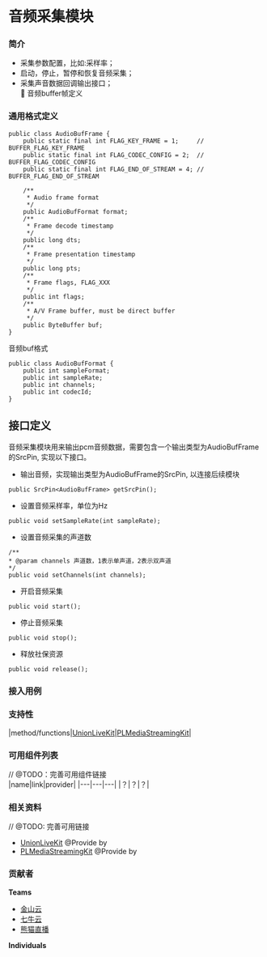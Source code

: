 # 音频采集模块

### 简介
- 采集参数配置，比如:采样率；
- 启动，停止，暂停和恢复音频采集；
- 采集声音数据回调输出接口；  
   音频buffer帧定义
### 通用格式定义
```
public class AudioBufFrame {
    public static final int FLAG_KEY_FRAME = 1;     // BUFFER_FLAG_KEY_FRAME
    public static final int FLAG_CODEC_CONFIG = 2;  // BUFFER_FLAG_CODEC_CONFIG
    public static final int FLAG_END_OF_STREAM = 4; // BUFFER_FLAG_END_OF_STREAM

    /**
     * Audio frame format
     */
    public AudioBufFormat format;
    /**
     * Frame decode timestamp
     */
    public long dts;
    /**
     * Frame presentation timestamp
     */
    public long pts;
    /**
     * Frame flags, FLAG_XXX
     */
    public int flags;
    /**
     * A/V Frame buffer, must be direct buffer
     */
    public ByteBuffer buf;
}
```

音频buf格式
```
public class AudioBufFormat {
    public int sampleFormat;
    public int sampleRate;
    public int channels;
    public int codecId;
}
```

## 接口定义
音频采集模块用来输出pcm音频数据，需要包含一个输出类型为AudioBufFrame的SrcPin, 实现以下接口。
- 输出音频，实现输出类型为AudioBufFrame的SrcPin, 以连接后续模块
```
public SrcPin<AudioBufFrame> getSrcPin();
```

- 设置音频采样率，单位为Hz
```
public void setSampleRate(int sampleRate);
```
- 设置音频采集的声道数
```
/**
* @param channels 声道数，1表示单声道，2表示双声道
*/
public void setChannels(int channels);
```
- 开启音频采集
```
public void start();
```
- 停止音频采集
```
public void stop();
```
- 释放社保资源
```
public void release();
```

### 接入用例

### 支持性
|method/functions|[UnionLiveKit](/)|[PLMediaStreamingKit](/)|


### 可用组件列表
// @TODO：完善可用组件链接  
|name|link|provider|
|---|---|---|
|？|？|？|


### 相关资料
// @TODO: 完善可用链接
- [UnionLiveKit](/) @Provide by
- [PLMediaStreamingKit](/) @Provide by

### 贡献者
**Teams**
- [金山云](http://www.ksyun.com/)
- [七牛云](https://www.qiniu.com/)
- [熊猫直播](https://www.panda.tv/)

**Individuals**



